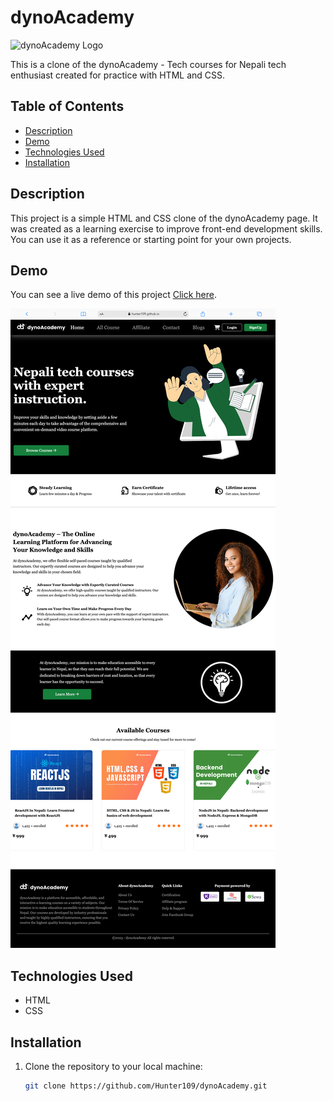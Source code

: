 # dynoAcademy

![dynoAcademy Logo](https://dynoacademy.com/_next/image?url=%2F_next%2Fstatic%2Fmedia%2Flogo.6d8349d8.png&w=640&q=75)

This is a clone of the dynoAcademy - Tech courses for Nepali tech enthusiast created for practice with HTML and CSS.

## Table of Contents

- [Description](#description)
- [Demo](#demo)
- [Technologies Used](#technologies-used)
- [Installation](#installation)

## Description

This project is a simple HTML and CSS clone of the dynoAcademy page. It was created as a learning exercise to improve front-end development skills. You can use it as a reference or starting point for your own projects.

## Demo

You can see a live demo of this project [Click here](https://hunter109.github.io/dynoAcademy/).

![dynoAcademy Clone Demo](<./assets/image/mobile%20(1).png>)

## Technologies Used

- HTML
- CSS

## Installation

1. Clone the repository to your local machine:

   ```bash
   git clone https://github.com/Hunter109/dynoAcademy.git
   ```
